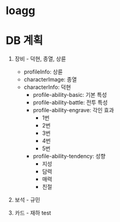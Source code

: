# loagg

DB 계획
=============
1. 장비 - 덕현, 종열, 상륜
    * profileInfo: 상륜
    * characterImage: 종열
    * characterInfo: 덕현
      * profile-ability-basic: 기본 특성
      * profile-ability-battle: 전투 특성
      * profile-ability-engrave: 각인 효과
        * 1번
        * 2번
        * 3번
        * 4번
        * 5번
      * profile-ability-tendency: 성향
        * 지성
        * 담력
        * 매력
        * 친절
2. 보석 - 규민

3. 카드 - 재하
        test
